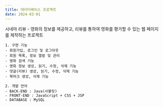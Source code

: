 ```yaml
---
title: 데이터베이스 프로젝트
date: 2024-03-01
---
```


시네마 리뷰 - 영화의 정보를 제공하고, 리뷰를 통하여 영화를 평가할 수 있는 웹 페이지를 제작하는 프로젝트

<!--more-->
```
1. 구현 기능
- 회원가입, 로그인 및 로그아웃
- 회원 목록, 정보 열람 및 관리
- 영화 검색 기능
- 영화 정보 생성, 읽기, 수정, 삭제 기능
- 댓글(리뷰) 생성, 읽기, 수정, 삭제 기능
- 북마크 생성, 삭제 기능

2. 개발 언어
- BACK-END : Java(서블릿)
- FRONT-END : JavaScript + CSS + JSP
- DATABASE : MySQL
```